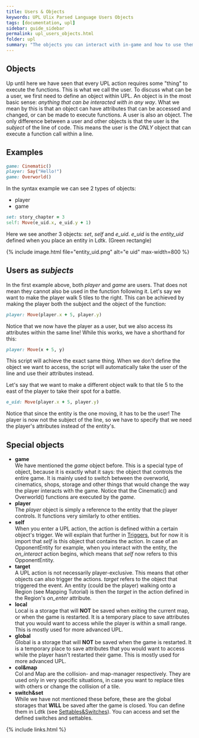 ```yaml
---
title: Users & Objects
keywords: UPL Ulix Parsed Language Users Objects
tags: [documentation, upl]
sidebar: guide_sidebar
permalink: upl_users_objects.html
folder: upl
summary: "The objects you can interact with in-game and how to use them"
---
```


## Objects

Up until here we have seen that every UPL action requires some "thing" to execute the functions. This is what we call the user.
To discuss what can be a user, we first need to define an object within UPL. An object is in the most basic sense: *anything that can be interacted with in any way*.
What we mean by this is that an object can have attributes that can be accessed and changed, or can be made to execute functions.
A user is also an object. The only difference between a user and other objects is that the user is the *subject* of the line of code.
This means the user is the *ONLY* object that can execute a function call within a line.

## Examples

```ruby
game: Cinematic()
player: Say("Hello!")
game: Overworld()
```

In the syntax example we can see 2 types of objects:
 - player
 - game

```ruby
set: story_chapter = 3
self: Move(e_uid.x, e_uid.y + 1)
```

Here we see another 3 objects: *set*, *self* and *e_uid*. *e_uid* is the *entity_uid* defined when you place an entity in Ldtk. (Green rectangle)

{% include image.html file="entity_uid.png" alt="e uid" max-width=800 %}


## Users as *subjects*
In the first example above, both *player* and *game* are users. That does not mean they cannot also be used in the function following it. Let's say we want to make the player walk 5 tiles to the right. This can be achieved by making the player both the subject and the object of the function:
```ruby
player: Move(player.x + 5, player.y)
```
Notice that we now have the player as a user, but we also access its attributes within the same line! While this works, we have a shorthand for this:
```ruby
player: Move(x + 5, y)
```
This script will achieve the exact same thing. When we don't define the object we want to access, the script will automatically take the user of the line and use their attributes instead.

Let's say that we want to make a different object walk to that tile 5 to the east of the player to take their spot for a battle.
```ruby
e_uid: Move(player.x + 5, player.y)
```
Notice that since the entity is the one moving, it has to be the user! The player is now not the subject of the line, so we have to specify that we need the player's attributes instead of the entity's.

## Special objects

 - **game** <br/>
We have mentioned the *game* object before. This is a special type of object, because it is exactly what it says: the object that controls the entire game. It is mainly used to switch between the overworld, cinematics, shops, storage and other things that would change the way the player interacts with the game. Notice that the Cinematic() and Overworld() functions are executed by the *game*.
 - **player**<br/>
The *player* object is simply a reference to the entity that the player controls. It functions very similarly to other entities.
 - **self**<br/>
When you enter a UPL action, the action is defined within a certain object's trigger. We will explain that further in [Triggers](upl_triggers.html), but for now it is import that *self* is this object that contains the action. In case of an OpponentEntity for example, when you interact with the entity, the *on_interact* action begins, which means that *self* now refers to this OpponentEntity.
 - **target**<br/>
A UPL action is not necessarily player-exclusive. This means that other objects can also trigger the actions. *target* refers to the object that triggered the event. An entity (could be the player) walking onto a Region (see Mapping Tutorial) is then the *target* in the action defined in the Region's *on_enter* attribute.
 - **local**<br/>
Local is a storage that will **NOT** be saved when exiting the current map, or when the game is restarted. It is a temporary place to save attributes that you would want to access while the player is within a small range. This is mostly used for more advanced UPL.
 - **global**<br/>
Global is a storage that will **NOT** be saved when the game is restarted. It is a temporary place to save attributes that you would want to access while the player hasn't restarted their game. This is mostly used for more advanced UPL.
 - **col&map**<br/>
Col and Map are the collision- and map-manager respectively. They are used only in very specific situations, in case you want to replace tiles with others or change the collision of a tile.
 - **switch&set**<br/>
 While we have not mentioned these before, these are the global storages that **WILL** be saved after the game is closed. You can define them in Ldtk (see [Settables&Switches](upl_sets_switches.html)).
 You can access and set the defined switches and settables.

{% include links.html %}
